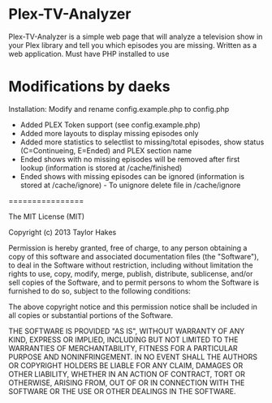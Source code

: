 Plex-TV-Analyzer
================

Plex-TV-Analyzer is a simple web page that will analyze a television show in your Plex library and tell you which episodes you are missing. Written as a web application. Must have PHP installed to use

Modifications by daeks
================

Installation: Modify and rename config.example.php to config.php

- Added PLEX Token support (see config.example.php)
- Added more layouts to display missing episodes only
- Added more statistics to selectlist to missing/total episodes, show status (C=Continueing, E=Ended) and PLEX section name
- Ended shows with no missing episodes will be removed after first lookup (information is stored at /cache/finished)
- Ended shows with missing episodes can be ignored (information is stored at /cache/ignore) - To unignore delete file in /cache/ignore

================

The MIT License (MIT)

Copyright (c) 2013 Taylor Hakes

Permission is hereby granted, free of charge, to any person obtaining a copy
of this software and associated documentation files (the "Software"), to deal
in the Software without restriction, including without limitation the rights
to use, copy, modify, merge, publish, distribute, sublicense, and/or sell
copies of the Software, and to permit persons to whom the Software is
furnished to do so, subject to the following conditions:

The above copyright notice and this permission notice shall be included in
all copies or substantial portions of the Software.

THE SOFTWARE IS PROVIDED "AS IS", WITHOUT WARRANTY OF ANY KIND, EXPRESS OR
IMPLIED, INCLUDING BUT NOT LIMITED TO THE WARRANTIES OF MERCHANTABILITY,
FITNESS FOR A PARTICULAR PURPOSE AND NONINFRINGEMENT. IN NO EVENT SHALL THE
AUTHORS OR COPYRIGHT HOLDERS BE LIABLE FOR ANY CLAIM, DAMAGES OR OTHER
LIABILITY, WHETHER IN AN ACTION OF CONTRACT, TORT OR OTHERWISE, ARISING FROM,
OUT OF OR IN CONNECTION WITH THE SOFTWARE OR THE USE OR OTHER DEALINGS IN
THE SOFTWARE.
